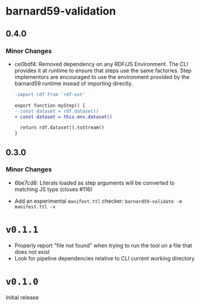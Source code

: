 # barnard59-validation

## 0.4.0

### Minor Changes

- ce0bdf4: Removed dependency on any RDF/JS Environment. The CLI provides it at runtime to ensure that steps
  use the same factories. Step implementors are encouraged to use the environment provided by the
  barnard59 runtime insead of importing directly.

  ```diff
  -import rdf from 'rdf-ext'

  export function myStep() {
  - const dataset = rdf.dataset()
  + const dataset = this.env.dataset()

    return rdf.dataset().toStream()
  }
  ```

## 0.3.0

### Minor Changes

- 6be7cd8: Literals loaded as step arguments will be converted to matching JS type (closes #116)

* Add an experimental `manifest.ttl` checker: `barnard59-validate -m manifest.ttl -v`

# `v0.1.1`

- Properly report "file not found" when trying to run the tool on a file that does not exist
- Look for pipeline dependencies relative to CLI current working directory

# `v0.1.0`

Initial release
